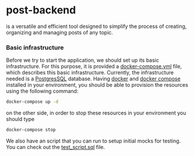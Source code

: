 # post-backend
is a versatile and efficient tool designed to simplify the process of creating, organizing and managing posts of any topic.

### Basic infrastructure

Before we try to start the application, we should set up its basic infrastructure.
For this purpose, it is provided a [docker-compose.yml](/docker-compose.yml) file, which describes this basic infrastructure.
Currently, the infrastructure needed is a [PostgresSQL](https://www.postgresql.org/) database. Having [docker](https://www.docker.com/) and
[docker compose](https://docs.docker.com/compose/) installed in your environment, you should be able to provision the resources using the following command:
```sh
docker-compose up -d
```
on the other side, in order to stop these resources in your environment you should type
```sh
docker-compose stop
```

We also have an script that you can run to setup initial mocks for testing. You can check out the [test_script.sql](/test_script.sql) file.